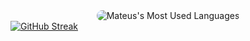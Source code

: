 <div align="center">
  <img
    style="border-radius: 10px;"
    src="https://github-readme-stats.vercel.app/api/top-langs/?username=Mateus-Kreulich&layout=compact&bg_color=30,e9e9e9,9a9a9a&title_color=00fff&text_color=00fff"
    alt="Mateus's Most Used Languages"
  />
</div>
<a href="https://git.io/streak-stats"><img src="https://github-readme-streak-stats.herokuapp.com?user=Mateus-Kreulich&theme=highcontrast&hide_border=&border_radius=4&locale=pt_BR&hide_total_contributions=true" alt="GitHub Streak" /></a>
